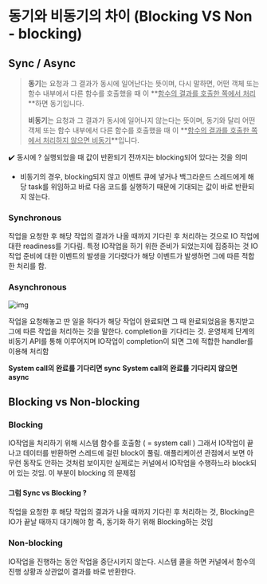 # 동기와 비동기의 차이 (Blocking VS Non - blocking)

## Sync / Async

> **동기**는 요청과 그 결과가 동시에 일어난다는 뜻이며,
> 다시 말하면, 어떤 객체 또는 함수 내부에서 다른 함수를 호출했을 때 이 **<u>함수의 결과를 호출한 쪽에서 처리</u>**하면 동기입니다.
>
> **비동기**는 요청과 그 결과가 동시에 일어나지 않는다는 뜻이며,
> 동기와 달리 어떤 객체 또는 함수 내부에서 다른 함수를 호출했을 때 이 **<u>함수의 결과를 호출한 쪽에서 처리하지 않으면 비동기</u>**입니다. 

✔️ 동시에 ?
실행되었을 때 값이 반환되기 전까지는 blocking되어 있다는 것을 의미

- 비동기의 경우, blocking되지 않고 이벤트 큐에 넣거나 백그라운드 스레드에게 해당 task를 위임하고 바로 다음 코드를 실행하기 때문에 기대되는 값이 바로 반환되지 않는다.

### Synchronous

작업을 요청한 후 해당 작업의 결과가 나올 때까지 기다린 후 처리하는 것으로 IO 작업에 대한 readiness를 기다림. 특정 IO작업을 하기 위한 준비가 되었는지에 집중하는 것
IO작업 준비에 대한 이벤트의 발생을 기다렸다가 해당 이벤트가 발생하면 그에 따른 적합한 처리를 함.

### Asynchronous

![img](https://velog.velcdn.com/images%2Fdewgang%2Fpost%2F92c26f47-9391-457d-a622-befe2bed7ea1%2Fimage.png)

작업을 요청해놓고 딴 일을 하다가 해당 작업이 완료되면 그 때 완료되었음을 통지받고 그에 따른 작업을 처리하는 것을 말한다. completion을 기다리는 것. 운영체제 단계의 비동기 API를 통해 이루어지며 IO작업이 completion이 되면 그에 적합한 handler를 이용해 처리함

**System call의 완료를 기다리면 sync**
**System call의 완료를 기다리지 않으면 async**

## Blocking vs Non-blocking

### Blocking

IO작업을 처리하기 위해 시스템 함수를 호출함 ( = system call )
그래서 IO작업이 끝나고 데이터를 반환하면 스레드에 걸린 block이 풀림. 애플리케이션 관점에서 보면 아무런 동작도 안하는 것처럼 보이지만 실제로는 커널에서 IO작업을 수행하느라 block되어 있는 것임. 이 부분이 blocking 의 문제점

#### 그럼 Sync vs Blocking ?

작업을 요청한 후 해당 작업의 결과가 나올 때까지 기다린 후 처리하는 것, Blocking은 IO가 끝날 때까지 대기해야 함
즉, 동기화 하기 위해 Blocking하는 것임

### Non-blocking

IO작업을 진행하는 동안 작업을 중단시키지 않는다. 시스템 콜을 하면 커널에서 함수의 진행 상황과 상관없이 결과를 바로 반환한다.